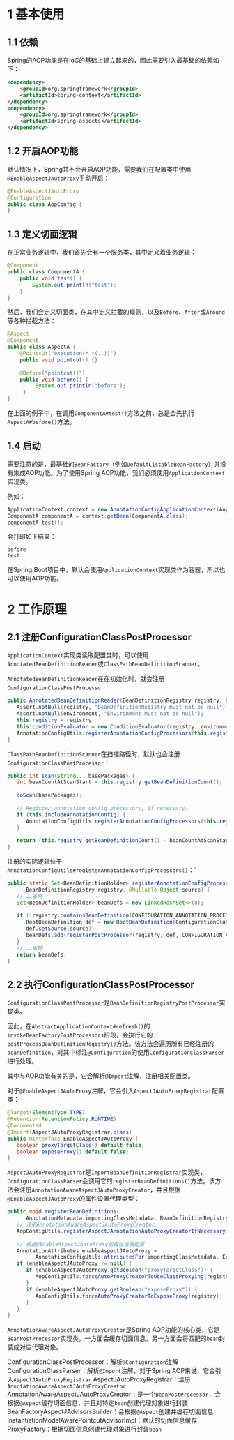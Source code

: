 # 1 基本使用
## 1.1 依赖
Spring的AOP功能是在IoC的基础上建立起来的，因此需要引入最基础的依赖如下：
```xml
<dependency>  
    <groupId>org.springframework</groupId>  
    <artifactId>spring-context</artifactId>  
</dependency>  
<dependency>  
    <groupId>org.springframework</groupId>  
    <artifactId>spring-aspects</artifactId>  
</dependency>
```

## 1.2 开启AOP功能
默认情况下，Spring并不会开启AOP功能，需要我们在配置类中使用`@EnableAspectJAutoProxy`手动开启：
```java
@EnableAspectJAutoProxy  
@Configuration  
public class AopConfig {  
}
```

## 1.3 定义切面逻辑
在正常业务逻辑中，我们首先会有一个服务类，其中定义着业务逻辑：
```java
@Component  
public class ComponentA {  
    public void test() {  
        System.out.println("test");  
    }  
}
```

然后，我们会定义切面类，在其中定义拦截的规则，以及`Before`、`After`或`Around`等各种拦截方法：
```java
@Aspect  
@Component  
public class AspectA {  
    @Pointcut("execution(* *(..))")  
    public void pointcut() {}  
  
    @Before("pointcut()")  
    public void before() {  
         System.out.println("before");  
     }  
}
```

在上面的例子中，在调用`ComponentA#test()`方法之前，总是会先执行`AspectA#before()`方法。

## 1.4 启动
需要注意的是，最基础的`BeanFactory`（例如`DefaultListableBeanFactory`）并没有集成AOP功能。为了使用Spring AOP功能，我们必须使用`ApplicationContext`实现类。

例如：
```java
ApplicationContext context = new AnnotationConfigApplicationContext(AopConfig.class);  
ComponentA componentA = context.getBean(ComponentA.class);  
componentA.test();
```

会打印如下结果：
```
before
test
```

在Spring Boot项目中，默认会使用`ApplicationContext`实现类作为容器，所以也可以使用AOP功能。

# 2 工作原理
## 2.1 注册ConfigurationClassPostProcessor
`ApplicationContext`实现类读取配置类时，可以使用`AnnotatedBeanDefinitionReader`或`ClassPathBeanDefinitionScanner`。

`AnnotatedBeanDefinitionReader`在在初始化时，就会注册`ConfigurationClassPostProcessor`：
```java
public AnnotatedBeanDefinitionReader(BeanDefinitionRegistry registry, Environment environment) {  
   Assert.notNull(registry, "BeanDefinitionRegistry must not be null");  
   Assert.notNull(environment, "Environment must not be null");  
   this.registry = registry;  
   this.conditionEvaluator = new ConditionEvaluator(registry, environment, null);  
   AnnotationConfigUtils.registerAnnotationConfigProcessors(this.registry);  
}
```

`ClassPathBeanDefinitionScanner`在扫描路径时，默认也会注册`ConfigurationClassPostProcessor`：
```java
public int scan(String... basePackages) {  
   int beanCountAtScanStart = this.registry.getBeanDefinitionCount();  
  
   doScan(basePackages);  
  
   // Register annotation config processors, if necessary.  
   if (this.includeAnnotationConfig) {  
      AnnotationConfigUtils.registerAnnotationConfigProcessors(this.registry);  
   }  
  
   return (this.registry.getBeanDefinitionCount() - beanCountAtScanStart);  
}
```

注册的实际逻辑位于`AnnotationConfigUtils#registerAnnotationConfigProcessors()`：`
```java
public static Set<BeanDefinitionHolder> registerAnnotationConfigProcessors(  
      BeanDefinitionRegistry registry, @Nullable Object source) {  
   // ……省略
   Set<BeanDefinitionHolder> beanDefs = new LinkedHashSet<>(8);  
  
   if (!registry.containsBeanDefinition(CONFIGURATION_ANNOTATION_PROCESSOR_BEAN_NAME)) {  
      RootBeanDefinition def = new RootBeanDefinition(ConfigurationClassPostProcessor.class);  
      def.setSource(source);  
      beanDefs.add(registerPostProcessor(registry, def, CONFIGURATION_ANNOTATION_PROCESSOR_BEAN_NAME));  
   }    
   // ……省略
   return beanDefs;  
}
```

## 2.2 执行ConfigurationClassPostProcessor
`ConfigurationClassPostProcessor`是`BeanDefinitionRegistryPostProcessor`实现类。

因此，在`AbstractApplicationContext#refresh()`的`invokeBeanFactoryPostProcessors`阶段，会执行它的`postProcessBeanDefinitionRegistry()`方法。该方法会遍历所有已经注册的`beanDefinition`，对其中标注`@Configuration`的使用`ConfigurationClassParser`进行处理。

其中与AOP功能有关的是，它会解析`@Import`注解，注册相关配置类。

对于`@EnableAspectJAutoProxy`注解，它会引入`AspectJAutoProxyRegistrar`配置类：
```java
@Target(ElementType.TYPE)  
@Retention(RetentionPolicy.RUNTIME)  
@Documented  
@Import(AspectJAutoProxyRegistrar.class)  
public @interface EnableAspectJAutoProxy {  
   boolean proxyTargetClass() default false;  
   boolean exposeProxy() default false;  
}
```

`AspectJAutoProxyRegistrar`是`ImportBeanDefinitionRegistrar`实现类，`ConfigurationClassParser`会调用它的`registerBeanDefinitions()`方法。该方法会注册`AnnotationAwareAspectJAutoProxyCreator`，并且根据`@EnableAspectJAutoProxy`的属性设置代理类型：
```java
public void registerBeanDefinitions(  
      AnnotationMetadata importingClassMetadata, BeanDefinitionRegistry registry) {  
   // 注册AnnotationAwareAspectJAutoProxyCreator
   AopConfigUtils.registerAspectJAnnotationAutoProxyCreatorIfNecessary(registry);  
  
   // 根据@EnableAspectJAutoProxy的属性设置配置
   AnnotationAttributes enableAspectJAutoProxy =  
         AnnotationConfigUtils.attributesFor(importingClassMetadata, EnableAspectJAutoProxy.class);  
   if (enableAspectJAutoProxy != null) {  
      if (enableAspectJAutoProxy.getBoolean("proxyTargetClass")) {  
         AopConfigUtils.forceAutoProxyCreatorToUseClassProxying(registry);  
      }  
      if (enableAspectJAutoProxy.getBoolean("exposeProxy")) {  
         AopConfigUtils.forceAutoProxyCreatorToExposeProxy(registry);  
      }  
   }  
}
```

`AnnotationAwareAspectJAutoProxyCreator`是Spring AOP功能的核心类，它是`BeanPostProcessor`实现类，一方面会缓存切面信息，另一方面会将匹配的`bean`封装成对应代理对象。



ConfigurationClassPostProcessor：解析`@Configuration`注解
ConfigurationClassParser：解析`@Import`注解，对于Spring AOP来说，它会引入`AspectJAutoProxyRegistrar`
AspectJAutoProxyRegistrar：注册`AnnotationAwareAspectJAutoProxyCreator`
AnnotationAwareAspectJAutoProxyCreator：是一个`BeanPostProcessor`，会根据`@Aspect`缓存切面信息，并且对特定`bean`创建代理对象进行封装
BeanFactoryAspectJAdvisorsBuilder：会根据`@Aspect`创建并缓存切面信息
InstantiationModelAwarePointcutAdvisorImpl：默认的切面信息缓存
ProxyFactory：根据切面信息创建代理对象进行封装`bean`
